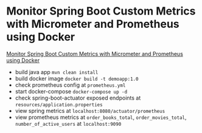 # Monitor Spring Boot Custom Metrics with Micrometer and Prometheus using Docker

[Monitor Spring Boot Custom Metrics with Micrometer and Prometheus using Docker](https://mehmetozkaya.medium.com/monitor-spring-boot-custom-metrics-with-micrometer-and-prometheus-using-docker-62798123c714)

- build java app `mvn clean install`
- build docker image `docker build -t demoapp:1.0`
- check prometheus config at `prometheus.yml`
- start docker-compose `docker-compose up -d`
- check spring-boot-actuator exposed endpoints at `resources/application.properties`
- view spring metrics at `localhost:8080/actuator/prometheus`
- view prometheus metrics at `order_books_total`, `order_movies_total`, `number_of_active_users` at `localhost:9090`
